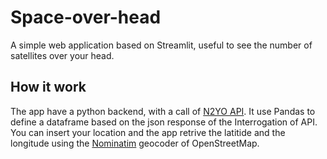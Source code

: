 # Space-over-head

A simple web application based on Streamlit, useful to see the number of satellites over your head.

## How it work

The app have a python backend, with a call of [N2YO API](https://www.n2yo.com/api/).
It use Pandas to define a dataframe based on the json response of the Interrogation of API.
You can insert your location and the app retrive the latitide and the longitude using the [Nominatim](https://nominatim.org/) geocoder of OpenStreetMap.